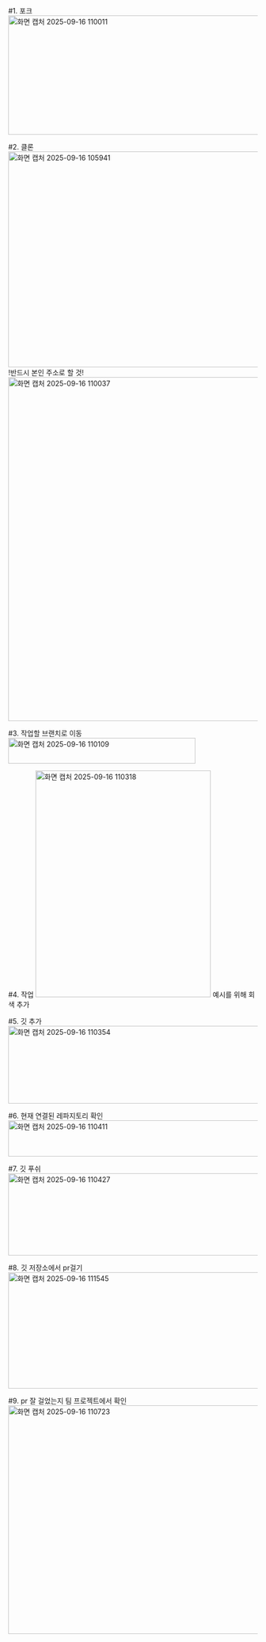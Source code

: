 #1. 포크
<img width="1311" height="241" alt="화면 캡처 2025-09-16 110011" src="https://github.com/user-attachments/assets/0fd4c651-bf5e-435c-b0d2-ebe5bee04c25" />

#2. 클론
<img width="1297" height="436" alt="화면 캡처 2025-09-16 105941" src="https://github.com/user-attachments/assets/20d3a3a8-6d7e-4988-989e-048c2a3abdd2" />
!반드시 본인 주소로 할 것!
<img width="869" height="695" alt="화면 캡처 2025-09-16 110037" src="https://github.com/user-attachments/assets/33e63941-42cc-4e6d-a049-035ef93a633c" />

#3. 작업할 브랜치로 이동
<img width="378" height="52" alt="화면 캡처 2025-09-16 110109" src="https://github.com/user-attachments/assets/2c71055d-491a-4b4a-ac00-f12e6e5c7299" />

#4. 작업
<img width="354" height="458" alt="화면 캡처 2025-09-16 110318" src="https://github.com/user-attachments/assets/6e0d36a9-58b2-4a8c-8c1b-f88b37ef5dda" />
예시를 위해 회색 추가

#5. 깃 추가
<img width="720" height="157" alt="화면 캡처 2025-09-16 110354" src="https://github.com/user-attachments/assets/22301b79-2cdc-4cec-8c45-8d3bc0eda06a" />

#6. 현재 연결된 레파지토리 확인
<img width="651" height="73" alt="화면 캡처 2025-09-16 110411" src="https://github.com/user-attachments/assets/b28304aa-bbbd-426f-b5fa-e1a22eeba9d0" />

#7. 깃 푸쉬
<img width="631" height="166" alt="화면 캡처 2025-09-16 110427" src="https://github.com/user-attachments/assets/74a86e16-f42f-42e0-9048-341ab9fdb4b8" />

#8. 깃 저장소에서 pr걸기
<img width="955" height="235" alt="화면 캡처 2025-09-16 111545" src="https://github.com/user-attachments/assets/fda70a41-1541-4d3d-9ffd-99f8c5390d1f" />

#9. pr 잘 걸었는지 팀 프로젝트에서 확인
<img width="1580" height="462" alt="화면 캡처 2025-09-16 110723" src="https://github.com/user-attachments/assets/ea380d02-b6fe-4d22-960f-6f78cbe973e9" />
